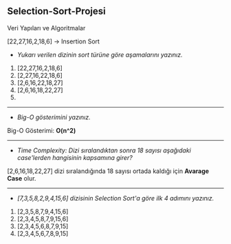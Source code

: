 ## Selection-Sort-Projesi
Veri Yapıları ve Algoritmalar


[22,27,16,2,18,6] -> Insertion Sort

* _Yukarı verilen dizinin sort türüne göre aşamalarını yazınız._

1. [22,27,16,2,18,6]  
2. [2,27,16,22,18,6]
3. [2,6,16,22,18,27]
4. [2,6,16,18,22,27]
5. 
___

* _Big-O gösterimini yazınız._

Big-O Gösterimi: **O(n^2)**

___

* _Time Complexity: Dizi sıralandıktan sonra 18 sayısı aşağıdaki case'lerden hangisinin kapsamına girer?_

[2,6,16,18,22,27] dizi sıralandığında 18 sayısı ortada kaldığı için **Avarage Case** olur.

___

* _[7,3,5,8,2,9,4,15,6] dizisinin Selection Sort'a göre ilk 4 adımını yazınız._


1. [2,3,5,8,7,9,4,15,6]
2. [2,3,4,5,8,7,9,15,6]
3. [2,3,4,5,6,8,7,9,15]
4. [2,3,4,5,6,7,8,9,15]
